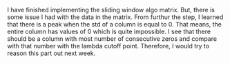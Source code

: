 I have finished implementing the sliding window algo matrix. But, there is some issue I had with the data in the matrix. From furthur the step, I learned that there is a peak when the std of a column is equal to 0. That means, the entire column has values of 0 which is quite impossible. I see that there should be a column with most number of consecutive zeros and compare with that number with the lambda cutoff point. Therefore, I would try to reason this part out next week.
